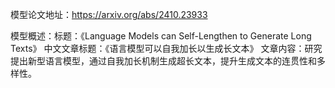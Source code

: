 模型论文地址：https://arxiv.org/abs/2410.23933

模型概述：标题：《Language Models can Self-Lengthen to Generate Long Texts》
中文文章标题：《语言模型可以自我加长以生成长文本》
文章内容：研究提出新型语言模型，通过自我加长机制生成超长文本，提升生成文本的连贯性和多样性。
